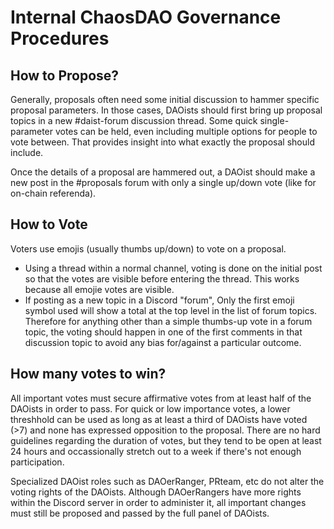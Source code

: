 # Internal ChaosDAO Governance Procedures

## How to Propose?
Generally, proposals often need some initial discussion to hammer specific proposal parameters. In those cases, DAOists should first bring up proposal topics in a new #daist-forum discussion thread. Some quick single-parameter votes can be held, even including multiple options for people to vote between. That provides insight into what exactly the proposal should include.

Once the details of a proposal are hammered out, a DAOist should make a new post in the #proposals forum with only a single up/down vote (like for on-chain referenda).

## How to Vote
Voters use emojis (usually thumbs up/down) to vote on a proposal.
* Using a thread within a normal channel, voting is done on the initial post so that the votes are visible before entering the thread. This works because all emojie votes are visible.
* If posting as a new topic in a Discord "forum", Only the first emoji symbol used will show a total at the top level in the list of forum topics. Therefore for anything other than a simple thumbs-up vote in a forum topic, the voting should happen in one of the first comments in that discussion topic to avoid any bias for/against a particular outcome. 

## How many votes to win?
All important votes must secure affirmative votes from at least half of the DAOists in order to pass. For quick or low importance votes, a lower threshhold can be used as long as at least a third of DAOists have voted (>7) and none has expressed opposition to the proposal. There are no hard guidelines regarding the duration of votes, but they tend to be open at least 24 hours and occassionally stretch out to a week if there's not enough participation.

Specialized DAOist roles such as DAOerRanger, PRteam, etc do not alter the voting rights of the DAOists. Although DAOerRangers have more rights within the Discord server in order to administer it, all important changes must still be proposed and passed by the full panel of DAOists.
